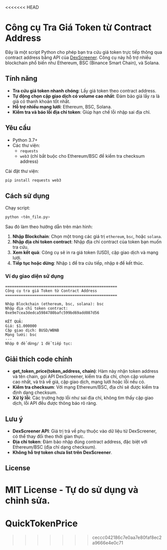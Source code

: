 <<<<<<< HEAD
# Công cụ Tra Giá Token từ Contract Address

Đây là một script Python cho phép bạn tra cứu giá token trực tiếp thông qua contract address bằng API của [DexScreener](https://dexscreener.com/). Công cụ này hỗ trợ nhiều blockchain phổ biến như Ethereum, BSC (Binance Smart Chain), và Solana.

## Tính năng

- **Tra cứu giá token nhanh chóng**: Lấy giá token theo contract address.
- **Tự động chọn cặp giao dịch có volume cao nhất**: Đảm bảo giá lấy ra là giá có thanh khoản tốt nhất.
- **Hỗ trợ nhiều mạng lưới**: Ethereum, BSC, Solana.
- **Kiểm tra và báo lỗi địa chỉ token**: Giúp hạn chế lỗi nhập sai địa chỉ.

## Yêu cầu

- Python 3.7+
- Các thư viện:
  - `requests`
  - `web3` (chỉ bắt buộc cho Ethereum/BSC để kiểm tra checksum address)

Cài đặt thư viện:

```bash
pip install requests web3
```

## Cách sử dụng

Chạy script:

```bash
python <tên_file.py>
```

Sau đó làm theo hướng dẫn trên màn hình:

1. **Nhập Blockchain**: Chọn một trong các giá trị `ethereum`, `bsc`, hoặc `solana`.
2. **Nhập địa chỉ token contract**: Nhập địa chỉ contract của token bạn muốn tra cứu.
3. **Xem kết quả**: Công cụ sẽ in ra giá token (USD), cặp giao dịch và mạng lưới.
4. **Tiếp tục hoặc dừng**: Nhập `1` để tra cứu tiếp, nhập `0` để kết thúc.

### Ví dụ giao diện sử dụng

```
==================================================
Công cụ tra giá Token từ Contract Address
==================================================

Nhập Blockchain (ethereum, bsc, solana): bsc
Nhập địa chỉ token contract: 0xe9e7cea3dedca5984780bafc599bd69add087d56

KẾT QUẢ:
Giá: $1.000000
Cặp giao dịch: BUSD/WBNB
Mạng lưới: bsc
---
Nhập 0 để dừng/ 1 để tiếp tục:
```

## Giải thích code chính

- **get_token_price(token_address, chain)**: Hàm này nhận token address và tên chain, gọi API DexScreener, kiểm tra địa chỉ, chọn cặp volume cao nhất, và trả về giá, cặp giao dịch, mạng lưới hoặc lỗi nếu có.
- **Kiểm tra checksum**: Với mạng Ethereum/BSC, địa chỉ sẽ được kiểm tra định dạng checksum.
- **Xử lý lỗi**: Các trường hợp lỗi như sai địa chỉ, không tìm thấy cặp giao dịch, lỗi API đều được thông báo rõ ràng.

## Lưu ý

- **DexScreener API**: Giá trị trả về phụ thuộc vào dữ liệu từ DexScreener, có thể thay đổi theo thời gian thực.
- **Địa chỉ token**: Đảm bảo nhập đúng contract address, đặc biệt với Ethereum/BSC (địa chỉ dạng checksum).
- **Không hỗ trợ token chưa list trên DexScreener**.

## License

MIT License - Tự do sử dụng và chỉnh sửa.
=======
# QuickTokenPrice
>>>>>>> ceccc042186c7e0aa7e80faf8ec2a9666e4e0c71

